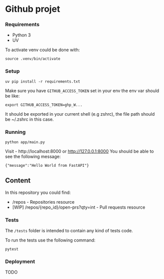 # Github projet

### Requirements

- Python 3
- UV

To activate venv could be done with:

```shell
source .venv/bin/activate
```


### Setup

```shell
uv pip install -r requirements.txt
```

Make sure you have `GITHUB_ACCESS_TOKEN` set in your env the env var should be like:

```shell
export GITHUB_ACCESS_TOKEN=ghp_W...
```

It should be exported in your current shell (e.g zshrc), the file path should be ~/.zshrc in this case.


### Running

```shell
python app/main.py
```

Visit - http://localhost:8000 or http://127.0.0.1:8000
You should be able to see the following message:

```shell
{"message":"Hello World from FastAPI"}
```


## Content

In this repository you could find:
* /repos - Repositories resource
* [WIP] /repos/{repo_id}/open-prs?qty=int - Pull requests resource


### Tests

The `/tests` folder is intended to contain any kind of tests code.

To run the tests use the following command:

```shell
pytest
```


### Deployment

TODO
